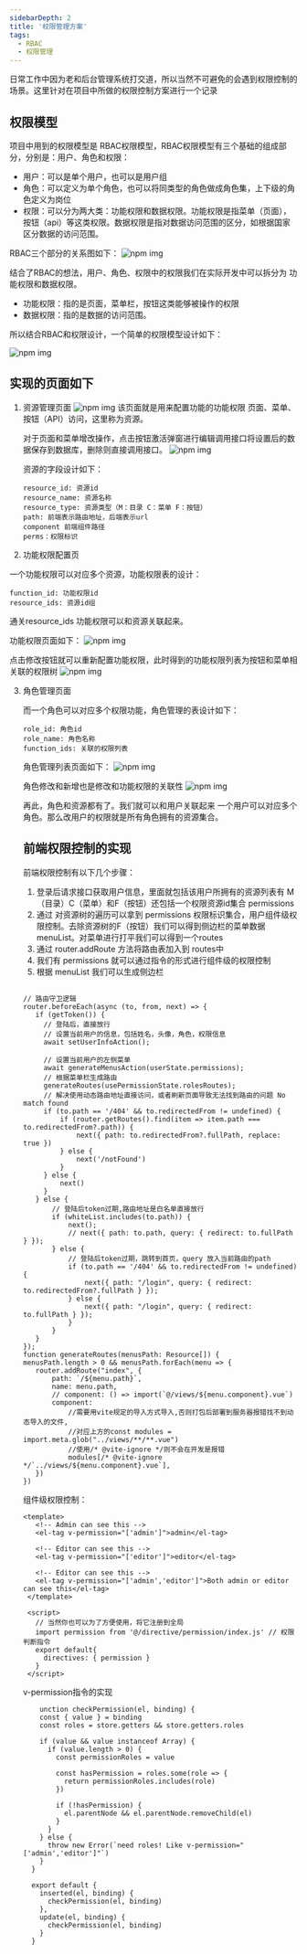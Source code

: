 ```yaml
---
sidebarDepth: 2
title: '权限管理方案'
tags: 
  - RBAC
  - 权限管理
---
```


日常工作中因为老和后台管理系统打交道，所以当然不可避免的会遇到权限控制的场景。这里针对在项目中所做的权限控制方案进行一个记录

## 权限模型
 项目中用到的权限模型是 RBAC权限模型，RBAC权限模型有三个基础的组成部分，分别是：用户、角色和权限：
 * 用户：可以是单个用户，也可以是用户组
 * 角色：可以定义为单个角色，也可以将同类型的角色做成角色集，上下级的角色定义为岗位
 * 权限：可以分为两大类：功能权限和数据权限。功能权限是指菜单（页面），按钮（api）等这类权限。数据权限是指对数据访问范围的区分，如根据国家区分数据的访问范围。

 RBAC三个部分的关系图如下：
 ![npm img](../../assets/note/permission01.jpg)

 结合了RBAC的想法，用户、角色、权限中的权限我们在实际开发中可以拆分为 功能权限和数据权限。

 * 功能权限：指的是页面，菜单栏，按钮这类能够被操作的权限
 * 数据权限：指的是数据的访问范围。

 所以结合RBAC和权限设计，一个简单的权限模型设计如下：

 ![npm img](../../assets/note/permission02.jpg)

## 实现的页面如下

1. 资源管理页面
    ![npm img](../../assets/note/perm03.jpg)
    该页面就是用来配置功能的功能权限 页面、菜单、按钮（API）访问，这里称为资源。

    对于页面和菜单增改操作，点击按钮激活弹窗进行编辑调用接口将设置后的数据保存到数据库，删除则直接调用接口。
    ![npm img](../../assets/note/perm04.jpg)

    资源的字段设计如下：
    ```
    resource_id: 资源id
    resource_name: 资源名称
    resource_type: 资源类型（M：目录 C：菜单 F：按钮）
    path: 前端表示路由地址，后端表示url
    component 前端组件路径
    perms：权限标识
    ```

2. 功能权限配置页
   
  一个功能权限可以对应多个资源，功能权限表的设计：
  ```
  function_id: 功能权限id
  resource_ids: 资源id组
  ```
  通关resource_ids 功能权限可以和资源关联起来。

  功能权限页面如下：
  ![npm img](../../assets/note/perm05.jpg)

  点击修改按钮就可以重新配置功能权限，此时得到的功能权限列表为按钮和菜单相关联的权限树
  ![npm img](../../assets/note/perm06.jpg)

3. 角色管理页面

   而一个角色可以对应多个权限功能，角色管理的表设计如下：
   ```
   role_id: 角色id
   role_name: 角色名称
   function_ids: 关联的权限列表
   ```

   角色管理列表页面如下：
   ![npm img](../../assets/note/perm07.jpg)

   角色修改和新增也是修改和功能权限的关联性
   ![npm img](../../assets/note/perm07.jpg)

   再此，角色和资源都有了。我们就可以和用户关联起来 一个用户可以对应多个角色。那么改用户的权限就是所有角色拥有的资源集合。

   ## 前端权限控制的实现

   前端权限控制有以下几个步骤：
     1. 登录后请求接口获取用户信息，里面就包括该用户所拥有的资源列表有 M（目录）C（菜单）和F（按钮）还包括一个权限资源id集合 permissions
     2. 通过 对资源树的遍历可以拿到 permissions 权限标识集合，用户组件级权限控制。去除资源树的F（按钮）我们可以得到侧边栏的菜单数据menuList。对菜单进行打平我们可以得到一个routes
     3. 通过 router.addRoute 方法将路由表加入到 routes中
     4. 我们有 permissions 就可以通过指令的形式进行组件级的权限控制
     5. 根据 menuList 我们可以生成侧边栏
     ```

     // 路由守卫逻辑
     router.beforeEach(async (to, from, next) => {
        if (getToken()) {
          // 登陆后，直接放行
          // 设置当前用户的信息，包括姓名，头像，角色，权限信息
          await setUserInfoAction();
          
          // 设置当前用户的左侧菜单
          await generateMenusAction(userState.permissions);
          // 根据菜单栏生成路由
          generateRoutes(usePermissionState.rolesRoutes);
          // 解决使用动态路由地址直接访问，或者刷新页面导致无法找到路由的问题 No match found
          if (to.path == '/404' && to.redirectedFrom != undefined) {
              if (router.getRoutes().find(item => item.path === to.redirectedFrom?.path)) {
                  next({ path: to.redirectedFrom?.fullPath, replace: true })
              } else {
                  next('/notFound')
              }
          } else {
              next()
          }
        } else {
            // 登陆后token过期,路由地址是白名单直接放行
            if (whiteList.includes(to.path)) {
                next();
                // next({ path: to.path, query: { redirect: to.fullPath } });
            } else {
                // 登陆后token过期，跳转到首页，query 放入当前路由的path
                if (to.path == '/404' && to.redirectedFrom != undefined) {
                    next({ path: "/login", query: { redirect: to.redirectedFrom?.fullPath } });
                } else {
                    next({ path: "/login", query: { redirect: to.fullPath } });
                }
            }
        }
    });
     function generateRoutes(menusPath: Resource[]) {
    menusPath.length > 0 && menusPath.forEach(menu => {
        router.addRoute("index", {
            path: `/${menu.path}`,
            name: menu.path,
            // component: () => import(`@/views/${menu.component}.vue`)
            component:
                //需要用vite规定的导入方式导入,否则打包后部署到服务器报错找不到动态导入的文件,
                //对应上方的const modules = import.meta.glob("../views/**/**.vue")
                //使用/* @vite-ignore */则不会在开发是报错
                modules[/* @vite-ignore */`../views/${menu.component}.vue`],
        })
    })
     ```

     组件级权限控制：
     ```
     <template>
        <!-- Admin can see this -->
        <el-tag v-permission="['admin']">admin</el-tag>

        <!-- Editor can see this -->
        <el-tag v-permission="['editor']">editor</el-tag>

        <!-- Editor can see this -->
        <el-tag v-permission="['admin','editor']">Both admin or editor can see this</el-tag>
      </template>

      <script>
        // 当然你也可以为了方便使用，将它注册到全局
        import permission from '@/directive/permission/index.js' // 权限判断指令
        export default{
          directives: { permission }
        }
      </script>
     ```

     v-permission指令的实现
     ```
         unction checkPermission(el, binding) {
         const { value } = binding
         const roles = store.getters && store.getters.roles

         if (value && value instanceof Array) {
           if (value.length > 0) {
             const permissionRoles = value

             const hasPermission = roles.some(role => {
               return permissionRoles.includes(role)
             })

             if (!hasPermission) {
               el.parentNode && el.parentNode.removeChild(el)
             }
           }
         } else {
           throw new Error(`need roles! Like v-permission="['admin','editor']"`)
         }
       }

       export default {
         inserted(el, binding) {
           checkPermission(el, binding)
         },
         update(el, binding) {
           checkPermission(el, binding)
         }
       }
     ```

   

   
   


